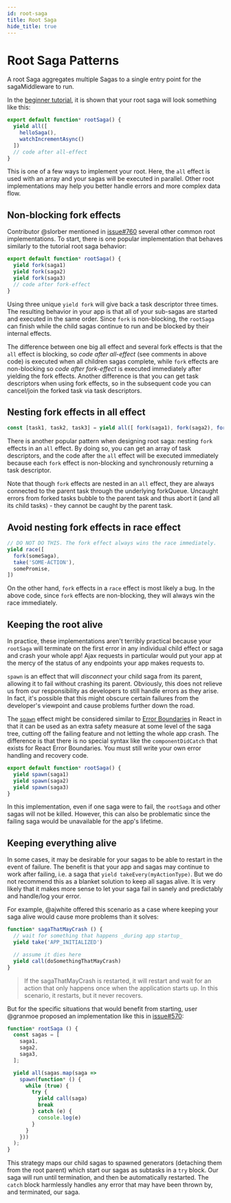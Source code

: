 ```yaml
---
id: root-saga
title: Root Saga
hide_title: true
---
```


# Root Saga Patterns

A root Saga aggregates multiple Sagas to a single entry point for the sagaMiddleware to run.

In the [beginner tutorial](../introduction/BeginnerTutorial.md), it is shown that your root saga will look something like this:

```javascript
export default function* rootSaga() {
  yield all([
    helloSaga(),
    watchIncrementAsync()
  ])
  // code after all-effect
}
```

This is one of a few ways to implement your root. Here, the `all` effect is used with an array and your sagas will be executed in parallel. Other root implementations may help you better handle errors and more complex data flow.

## Non-blocking fork effects

Contributor @slorber mentioned in [issue#760](https://github.com/redux-saga/redux-saga/issues/760) several other common root implementations. To start, there is one popular implementation that behaves similarly to the tutorial root saga behavior:

```javascript
export default function* rootSaga() {
  yield fork(saga1)
  yield fork(saga2)
  yield fork(saga3)
  // code after fork-effect
}
```

Using three unique `yield fork` will give back a task descriptor three times. The resulting behavior in your app is that all of your sub-sagas are started and executed in the same order. Since `fork` is non-blocking, the `rootSaga` can finish while the child sagas continue to run and be blocked by their internal effects.

The difference between one big all effect and several fork effects is that the `all` effect is blocking, so *code after all-effect* (see comments in above code) is executed when all children sagas complete, while `fork` effects are non-blocking so *code after fork-effect* is executed immediately after yielding the fork effects. Another difference is that you can get task descriptors when using fork effects, so in the subsequent code you can cancel/join the forked task via task descriptors.

## Nesting fork effects in all effect

```javascript
const [task1, task2, task3] = yield all([ fork(saga1), fork(saga2), fork(saga3) ])
```

There is another popular pattern when designing root saga: nesting `fork` effects in an `all` effect. By doing so, you can get an array of task descriptors, and the code after the `all` effect will be executed immediately because each `fork` effect is non-blocking and synchronously returning a task descriptor.

Note that though `fork` effects are nested in an `all` effect, they are always connected to the parent task through the underlying forkQueue. Uncaught errors from forked tasks bubble to the parent task and thus abort it (and all its child tasks) - they cannot be caught by the parent task.

## Avoid nesting fork effects in race effect

```javascript
// DO NOT DO THIS. The fork effect always wins the race immediately.
yield race([
  fork(someSaga),
  take('SOME-ACTION'),
  somePromise,
])
```

On the other hand, `fork` effects in a `race` effect is most likely a bug. In the above code, since `fork` effects are non-blocking, they will always win the race immediately.

## Keeping the root alive

In practice, these implementations aren't terribly practical because your `rootSaga` will terminate on the first error in any individual child effect or saga and crash your whole app! Ajax requests in particular would put your app at the mercy of the status of any endpoints your app makes requests to.

`spawn` is an effect that will *disconnect* your child saga from its parent, allowing it to fail without crashing its parent. Obviously, this does not relieve us from our responsibility as developers to still handle errors as they arise. In fact, it's possible that this might obscure certain failures from the developer's viewpoint and cause problems further down the road.

The [`spawn`](../api/README.md#spawnfn-args) effect might be considered similar to [Error Boundaries](https://reactjs.org/docs/error-boundaries.html) in React in that it can be used as an extra safety measure at some level of the saga tree, cutting off the failing feature and not letting the whole app crash. The difference is that there is no special syntax like the `componentDidCatch` that exists for React Error Boundaries. You must still write your own error handling and recovery code.

```javascript
export default function* rootSaga() {
  yield spawn(saga1)
  yield spawn(saga2)
  yield spawn(saga3)
}
```

In this implementation, even if one saga were to fail, the `rootSaga` and other sagas will not be killed. However, this can also be problematic since the failing saga would be unavailable for the app's lifetime.

## Keeping everything alive

In some cases, it may be desirable for your sagas to be able to restart in the event of failure. The benefit is that your app and sagas may continue to work after failing, i.e. a saga that `yield takeEvery(myActionType)`. But we do not recommend this as a blanket solution to keep all sagas alive. It is very likely that it makes more sense to let your saga fail in sanely and predictably and handle/log your error.

For example, @ajwhite offered this scenario as a case where keeping your saga alive would cause more problems than it solves:

```javascript
function* sagaThatMayCrash () {
  // wait for something that happens _during app startup_
  yield take('APP_INITIALIZED')

  // assume it dies here
  yield call(doSomethingThatMayCrash)
}
```

> If the sagaThatMayCrash is restarted, it will restart and wait for an action that only happens once when the application starts up. In this scenario, it restarts, but it never recovers.

But for the specific situations that would benefit from starting, user @granmoe proposed an implementation like this in [issue#570](https://github.com/redux-saga/redux-saga/issues/570):

```javascript
function* rootSaga () {
  const sagas = [
    saga1,
    saga2,
    saga3,
  ];

  yield all(sagas.map(saga =>
    spawn(function* () {
      while (true) {
        try {
          yield call(saga)
          break
        } catch (e) {
          console.log(e)
        }
      }
    }))
  );
}
```

This strategy maps our child sagas to spawned generators (detaching them from the root parent) which start our sagas as subtasks in a `try` block. Our saga will run until termination, and then be automatically restarted. The `catch` block harmlessly handles any error that may have been thrown by, and terminated, our saga.
